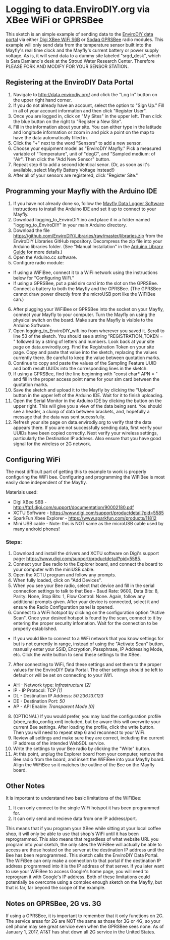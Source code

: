 # Logging to data.EnviroDIY.org via XBee WiFi or GPRSBee

This sketch is an simple example of sending data to the [EnviroDIY data portal](http://data.envirodiy.org/) via either [Digi XBee WiFi  S6B](https://www.digi.com/support/productdetail?pid=5585) or [Sodaq GPRSBee](https://shop.sodaq.com/en/gprsbee.html) radio modules.  This example will only send data from the temperature sensor built into the Mayfly's real time clock and the Mayfly's current battery or power supply voltage.  As is, it will send data to a dummy site labeled "srgd_desk", which is Sara Damiano's desk at the Stroud Water Research Center. Therefore PLEASE FORK AND MODIFY FOR YOUR SENSOR STATION.

## Registering at the EnviroDIY Data Portal

1. Navigate to http://data.envirodiy.org/ and click the "Log In" button on the upper right hand corner.
2. If you do not already have an account, select the option to "Sign Up."  Fill in all of your account information and then click "Register User".
3. Once you are logged in, click on "My Sites" in the upper left.  Then click the blue button on the right to "Register a New Site".
4. Fill in the information about your site.  You can either type in the latitude and longitude information or zoom in and pick a point on the map to have the data automatically filled in.
5. Click the "+" next to the word "Sensors" to add a new sensor.
6. Choose your equipment model as "EnviroDIY Mayfly."  Pick a measured variable of "Temperature", unit of "degC", and "Sampled medium: of "Air". Then click the "Add New Sensor" button.
7. Repeat step 6 to add a second identical senor.  (Or, as soon as it's available, select Mayfly Battery Voltage instead!)
8. After all of your sensors are registered, click "Register Site."


## Programming your Mayfly with the Arduino IDE
1. If you have not already done so, follow the [Mayfly Data Logger Software](https://envirodiy.org/mayfly/software/) instructions to install the Arduino IDE and set it up to connect to your Mayfly.
2. Download logging_to_EnviroDIY.ino and place it in a folder named "logging_to_EnviroDIY" in your main Arduino directory.
3. Download the file https://github.com/EnviroDIY/Libraries/raw/master/libraries.zip from the EnviroDIY Libraries GitHub repository.  Decompress the zip file into your Arduino libraries folder.  (See "Manual Installation" in the [Arduino Library Guide](https://www.arduino.cc/en/Guide/Libraries#toc5) for more details.)
4. Open the Arduino.cc software.
5. Configure radio module:
  * If using a WiFiBee, connect it to a WiFi network using the instructions below for "Configuring WiFi."  
  * If using a GPRSBee, put a paid sim card into the slot on the GPRSBee.  Connect a battery to both the Mayfly and the GPRSBee.  (The GPRSBee cannot draw power directly from the microUSB port like the WiFiBee can.)
6. After plugging your WiFiBee or GPRSBee into the socket on your Mayfly, connect your Mayfly to your computer. Turn the Mayfly on using the physical switch on the board.  Make sure the Mayfly is visible to the Arduino Software.
7. Open logging_to_EnviroDIY_wifi.ino from wherever you saved it.  Scroll to line 53 of the sketch.  You should see a string "REGISTRATION_TOKEN = " followed by a string of letters and numbers.  Look back at your site page on data.envirodiy.org.  Find the Registration Token on your site page.  Copy and paste that value into the sketch, replacing the values currently there.  Be careful to keep the value between quotation marks.
8.  Continue to copy and paste the values of the Sampling Feature UUID and both result UUIDs into the corresponding lines in the sketch.
9. If using a GPRSBee, find the line beginning with "const char* APN = " and fill in the proper access point name for your sim card between the quotation marks.
10.  Save the sketch and upload it to the Mayfly by clicking the "Upload" button in the upper left of the Arduino IDE.  Wait for it to finish uploading.
11. Open the Serial Monitor in the Arduino IDE by clicking the button on the upper right.  This will give you a view of the data being sent.  You should see a header, a clump of data between brackets, and, hopefully a message that the data was sent sucessfully.
12.  Refresh your site page on data.envirodiy.org to verify that the data appears there.  If you are not successfully sending data, first verify your UUIDs have been copied correctly.  Next verify your wireless settings, particularly the Destination IP address.  Also ensure that you have good signal for the wireless or 2G network.


## Configuring WiFi
The most difficult part of getting this to example to work is properly configuring the WiFi bee.  Configuring and programming the WiFiBee is most easily done independent of the Mayfly.

Materials used:

- Digi XBee S6B - http://ftp1.digi.com/support/documentation/90002180.pdf
- XCTU Software - https://www.digi.com/support/productdetail?pid=5585
- SparkFun Xbee Explorer - https://www.sparkfun.com/products/11812
- Mini USB cable - Note: this is NOT same as the microUSB cable used by many android phones!

### Steps:
1. Download and install the drivers and XCTU software on Digi's support page: https://www.digi.com/support/productdetail?pid=5585.
2. Connect your Bee radio to the Explorer board, and connect the board to your computer with the miniUSB cable.
3. Open the XCTU program and follow any prompts.
4. When fully loaded, click on "Add Devices".
5. When you see your Bee radio, select that device and fill in the serial connection settings to talk to that Bee - Baud Rate: 9600, Data Bits: 8, Parity: None, Stop Bits: 1, Flow Control: None. Again, follow any additional prompts given.  After your device is connected, select it and ensure the Radio Configuration panel is opened.
6. Connect to a WiFi hotspot by clicking on the configuration option "Active Scan".  Once your desired hotspot is found by the scan, connect to it by entering the proper security infomation.  Wait for the connection to be properly established.
- If you would like to connect to a WiFi network that you know settings for but is not currently in range, instead of using the "Activate Scan" button, manually enter your SSID, Encryption, Passphrase, IP Addressing Mode, etc.  Click the write button to send these settings to the XBee.
7. After connecting to WiFi, find these settings and set them to the proper values for the EnviroDIY Data Portal.  The other settings should be left to default or will be set on connecting to your Wifi.
  - AH - Network type: _Infrastructure [2]_
  - IP - IP Protocol: _TCP [1]_
  - DL - Destination IP Address: _50.236.137.123_
  - DE - Destination Port: _50_
  - AP - API Enable: _Transparent Mode [0]_
8. (OPTIONAL) If you would prefer, you may load the configuration profile (xbee_radio_config.xml) included, but be aware this will overwrite your current Bee settings.  After loading the profile, click the write button.  Then you will need to repeat step 6 and reconnect to your WiFi.
9. Review all settings and make sure they are correct, including the current IP address of the intended WebSDL service.
10. Write the settings to your Bee radio by clicking the "Write" button.
11. At this point, unplug the Explorer board from your computer, remove the Bee radio from the board, and insert the WiFiBee into your Mayfly board.  Align the WiFiBee so it matches the outline of the Bee on the Mayfly board.


## Other Notes
It is important to understand two basic limitations of the WiFiBee:

1. It can only connect to the single WiFi hotspot it has been programmed for.  
2. It can only send and recieve data from one IP address/port.

This means that if you program your XBee while sitting at your local coffee shop, it will only be able to use that shop's WiFi until it has been reprogrammed.  This also means that regardless of what website URL you program into your sketch, the only sites the WiFiBee will actually be able to access are those hosted on the server at the destination IP address until the Bee has been reprogrammed.  This sketch calls the EnviroDIY Data Portal.  The WiFiBee can only make a connection to that portal if the destination IP address programmed into it is the IP address of that server.  If you later want to use your WiFiBee to access Google's home page, you will need to reprogram it with Google's IP address.  Both of these limitations could potentially be overcome using a complex enough sketch on the Mayfly, but that is far, far beyond the scope of the example.

## Notes on GPRSBee, 2G vs. 3G
If using a GPRSBee, it is important to remember that it only functions on 2G.  The service areas for 2G are NOT the same as those for 3G or 4G, so your cell phone may see great service even when the GPRSBee sees none.  As of January 1, 2017, AT&T has shut down all 2G service in the United States.  
